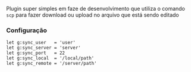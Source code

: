 Plugin super simples em faze de desenvolvimento que utiliza o comando `scp` para
fazer download ou upload no arquivo que está sendo editado

### Configuração
    let g:sync_user   = 'user'
    let g:sync_server = 'server'
    let g:sync_port   = 22
    let g:sync_local  = '/local/path'
    let g:sync_remote = '/server/path'
